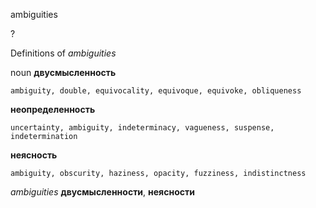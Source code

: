ambiguities

?


Definitions of _ambiguities_

noun
**двусмысленность**

    ambiguity, double, equivocality, equivoque, equivoke, obliqueness
**неопределенность**

    uncertainty, ambiguity, indeterminacy, vagueness, suspense, indetermination
**неясность**

    ambiguity, obscurity, haziness, opacity, fuzziness, indistinctness

_ambiguities_
**двусмысленности**, **неясности**